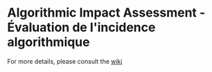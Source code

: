 # Algorithmic Impact Assessment - Évaluation de l'incidence algorithmique

For more details, please consult the [wiki](../../wiki)
